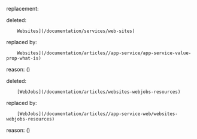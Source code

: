replacement:

deleted:

		Websites](/documentation/services/web-sites)

replaced by:

		Websites](/documentation/articles//app-service/app-service-value-prop-what-is)

reason: ()

deleted:

		[WebJobs](/documentation/articles/websites-webjobs-resources)

replaced by:

		[WebJobs](/documentation/articles//app-service-web/websites-webjobs-resources)

reason: ()


